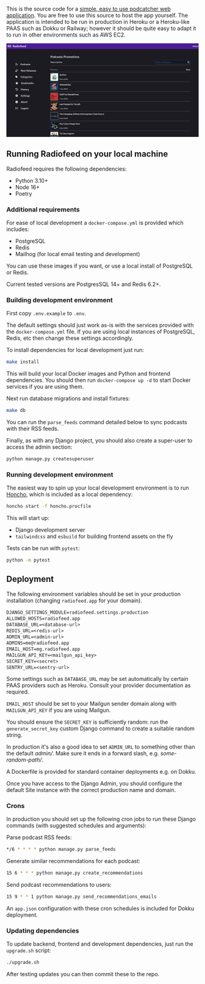 This is the source code for a [simple, easy to use podcatcher web application](https://radiofeed.app). You are free to use this source to host the app yourself. The application is intended to be run in production in Heroku or a Heroku-like PAAS such as Dokku or Railway; however it should be quite easy to adapt it to run in other environments such as AWS EC2.

![desktop](/screenshots/desktop.png?raw=True)

## Running Radiofeed on your local machine

Radiofeed requires the following dependencies:

* Python 3.10+
* Node 16+
* Poetry

### Additional requirements

For ease of local development a `docker-compose.yml` is provided which includes:

* PostgreSQL
* Redis
* Mailhog (for local email testing and development)

You can use these images if you want, or use a local install of PostgreSQL or Redis.

Current tested versions are PostgresSQL 14+ and Redis 6.2+.

### Building development environment

First copy `.env.example` to `.env`.

The default settings should just work as-is with the services provided with the `docker-compose.yml` file. If you are using local instances of PostgreSQL, Redis, etc then change these settings accordingly.

To install dependencies for local development just run:

```bash
make install
```

This will build your local Docker images and Python and frontend dependencies. You should then run `docker-compose up -d` to start Docker services if you are using them.

Next run database migrations and install fixtures:

```bash
make db
```

You can run the `parse_feeds` command detailed below to sync podcasts with their RSS feeds.

Finally, as with any Django project, you should also create a super-user to access the admin section:

```bash
python manage.py createsuperuser
```

### Running development environment

The easiest way to spin up your local development environment is to run [Honcho](https://honcho.readthedocs.io/), which is included as a local dependency:

```bash
honcho start -f honcho.procfile
```

This will start up:

* Django development server
* `tailwindcss` and `esbuild` for building frontend assets on the fly

Tests can be run with `pytest`:

```bash
python -m pytest
```

## Deployment

The following environment variables should be set in your production installation (changing `radiofeed.app` for your domain).

```
DJANGO_SETTINGS_MODULE=radiofeed.settings.production
ALLOWED_HOSTS=radiofeed.app
DATABASE_URL=<database-url>
REDIS_URL=<redis-url>
ADMIN_URL=<admin-url>
ADMINS=me@radiofeed.app
EMAIL_HOST=mg.radiofeed.app
MAILGUN_API_KEY=<mailgun_api_key>
SECRET_KEY=<secret>
SENTRY_URL=<sentry-url>
```

Some settings such as `DATABASE_URL` may be set automatically by certain PAAS providers such as Heroku. Consult your provider documentation as required.

`EMAIL_HOST` should be set to your Mailgun sender domain along with `MAILGUN_API_KEY` if you are using Mailgun.

You should ensure the `SECRET_KEY` is sufficiently random: run the `generate_secret_key` custom Django command to create a suitable random string.

In production it's also a good idea to set `ADMIN_URL` to something other than the default _admin/_. Make sure it ends in a forward slash, e.g. _some-random-path/_.

A Dockerfile is provided for standard container deployments e.g. on Dokku.

Once you have access to the Django Admin, you should configure the default Site instance with the correct production name and domain.

### Crons

In production you should set up the following cron jobs to run these Django commands (with suggested schedules and arguments):

Parse podcast RSS feeds:

```bash
*/6 * * * * python manage.py parse_feeds
```

Generate similar recommendations for each podcast:

```bash
15 6 * * * python manage.py create_recommendations
```

Send podcast recommendations to users:

```bash
15 9 * * 1 python manage.py send_recommendations_emails
```

An `app.json` configuration with these cron schedules is included for Dokku deployment.

### Updating dependencies

To update backend, frontend and development dependencies, just run the `upgrade.sh` script:

```bash
./upgrade.sh
```

After testing updates you can then commit these to the repo.
